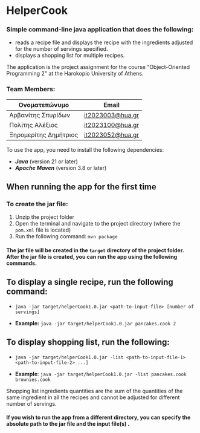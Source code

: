 # HelperCook

### Simple command-line java application that does the following:
- reads a recipe file and displays the recipe with the ingredients adjusted for the number of servings specified. 
- displays a shopping list for multiple recipes.

The application is the project assignment for the course "Object-Oriented Programming 2" at the Harokopio University of Athens.
### Team Members:
| Ονοματεπώνυμο         | Email                    |
|-----------------------|--------------------------|
| Αρβανίτης Σπυρίδων    | it2023003@hua.gr         |
| Πολίτης Αλέξιος       | it2023100@hua.gr         |
| Ξηρομερίτης Δημήτριος | it2023052@hua.gr         |

To use the app, you need to install the following dependencies:
- ***Java*** (version 21 or later)
- ***Apache Maven*** (version 3.8 or later)

## When running the app for the first time
### To create the jar file:
1. Unzip the project folder 
2. Open the terminal and navigate to the project directory (where the `pom.xml` file is located)
3. Run the following command: `mvn package`

#### The jar file will be created in the `target` directory of the project folder. After the jar file is created, you can run the app using the following commands.

## To display a single recipe, run the following command:
- `java -jar target/helperCook1.0.jar <path-to-input-file> [number of servings]`



- **Example:** `java -jar target/helperCook1.0.jar pancakes.cook 2` 

## To display shopping list, run the following:
- `java -jar target/helperCook1.0.jar -list <path-to-input-file-1> <path-to-input-file-2> ...]`


- **Example**: `java -jar target/helperCook1.0.jar -list pancakes.cook brownies.cook`

Shopping list ingredients quantities are the sum of the quantities of the same ingredient in all the recipes and cannot be adjusted for different number of servings.

#### If you wish to run the app from a different directory, you can specify the absolute path to the jar file and the input file(s) .


